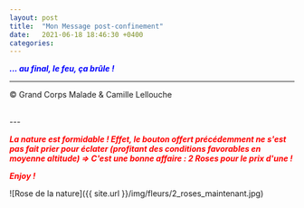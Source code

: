 ```yaml
---
layout: post
title:  "Mon Message post-confinement"
date:   2021-06-18 18:46:30 +0400
categories: 
---
```



<span style="color: blue">***... au final, le feu, ça brûle !***</span>
<br/>


---
&copy;  Grand Corps Malade & Camille Lellouche

<br>
---


<span style="color: red">***La nature est formidable ! Effet, le bouton offert précédemment ne s'est pas fait prier pour éclater (profitant des conditions favorables en moyenne altitude) => C'est une bonne affaire : 2 Roses pour le prix d'une !***</span>

<span style="color: red">***Enjoy !***</span>

![Rose de la nature]({{ site.url }}/img/fleurs/2_roses_maintenant.jpg)